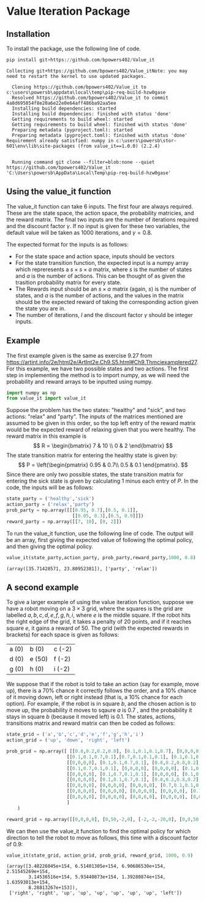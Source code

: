 # Value Iteration Package


## Installation

To install the package, use the following line of code.


```python
pip install git+https://github.com/bpowers402/Value_it
```

    Collecting git+https://github.com/bpowers402/Value_itNote: you may need to restart the kernel to use updated packages.
    
      Cloning https://github.com/bpowers402/Value_it to c:\users\powersb\appdata\local\temp\pip-req-build-hzw0gase
      Resolved https://github.com/bpowers402/Value_it to commit 4a8d695854f8e20a6e22e0e64aff486ba92aa5ee
      Installing build dependencies: started
      Installing build dependencies: finished with status 'done'
      Getting requirements to build wheel: started
      Getting requirements to build wheel: finished with status 'done'
      Preparing metadata (pyproject.toml): started
      Preparing metadata (pyproject.toml): finished with status 'done'
    Requirement already satisfied: numpy in c:\users\powersb\stor-601\env\lib\site-packages (from value_it==1.0.0) (2.2.4)
    

      Running command git clone --filter=blob:none --quiet https://github.com/bpowers402/Value_it 'C:\Users\powersb\AppData\Local\Temp\pip-req-build-hzw0gase'
    

## Using the value_it function

The value_it function can take 6 inputs. The first four are always required. These are the state space, the action space, the probability matricies, and the reward matrix. The final two inputs are the number of iterations required and the discount factor $\gamma$. If no input is given for these two variables, the default value will be taken as $1000$ iterations, and $\gamma = 0.8$. 

The expected format for the inputs is as follows:
- For the state space and action space, inputs should be vectors
- For the state transition function, the expected input is a numpy array which repreresents a $s \times s \times a$ matrix, where $s$ is the number of states and $a$ is the number of actions. This can be thought of as given the trasition probability matrix for every state. 
- The Rewards input should be an $s \times a$ matrix (again, $s$) is the number of states, and $a$ is the number of actions, and the values in the matrix should be the expected reward of taking the corresponding action given the state you are in.
- The number of iterations, $I$ and the discount factor $\gamma$ should be integer inputs. 

## Example

The first example given is the same as exercise 9.27 from https://artint.info/2e/html2e/ArtInt2e.Ch9.S5.html#Ch9.Thmciexamplered27. For this example, we have two possible states and two actions. The first step in implementing the method is to import numpy, as we will need the probability and reward arrays to be inputted using numpy.


```python
import numpy as np
from value_it import value_it
```

Suppose the problem has the two states: "healthy" and "sick", and two actions: "relax" and "party".  The inputs of the matrices mentioned are assumed to be given in this order, so the top left entry of the reward matrix would be the expected reward of relaxing given that you were healthy. The reward matrix in this example is 
$$
R = \begin{bmatrix} 
7 & 10 \\
0 & 2
\end{bmatrix}
$$
The state transition matrix for entering the healthy state is given by:
$$
P = 
\left(\begin{pmatrix}
0.95 &  0.7\\
0.5 & 0.1
\end{pmatrix}.
$$
Since there are only two possible states, the state transition matrix for entering the sick state is given by calculating 1 minus each entry of $P$. In the code, the inputs will be as follows:


```python
state_party = ('healthy','sick')
action_party = ('relax','party')
prob_party = np.array([[[0.95, 0.7],[0.5, 0.1]],
                        [[0.05, 0.3],[0.5, 0.9]]])
reward_party = np.array([[7, 10], [0, 2]])
```

To run the value_it function, use the following line of code. The output will be an array, first giving the expected value of following the optimal policy, and then giving the optimal policy. 


```python
value_it(state_party,action_party, prob_party,reward_party,1000, 0.8)
```




    (array([35.71428571, 23.80952381]), ['party', 'relax'])



## A second example

To give a larger example of using the value iteration function, suppose we have a robot moving on a $3 \times 3$ grid, where the squares is the grid are labelled $a,b,c,d,e,f,g,h,i$, where $e$ is the middle square. If the robot hits the right edge of the grid, it takes a penalty of 20 points, and if it reaches square $e$, it gains a reward of $50$. The grid (with the expected rewards in brackets) for each space is given as follows:

| | | |
|---|---|---|
| a (0) | b (0) | c (-2) |
| d (0) | e (50)| f (-2) |
| g (0) | h (0) | i (-2) |
 

We suppose that if the robot is told to take an action (say for example, move up), there is a 70% chance it correctly follows the order, and a 10% chance of it moving down, left or right instead (that is, a 10% chance for each option). For example, if the robot is in square $b$, and the chosen action is to move up, the probability it moves to sqaure $a$ is 0.7 , and the probability it stays in square $b$ (because it moved left) is 0.1. The states, actions, transitions matrix and reward matrix can then be coded as follows:


```python
state_grid = ('a','b','c','d','e','f','g','h','i')
action_grid = ('up', 'down', 'right', 'left')

prob_grid = np.array([ [[0.8,0.2,0.2,0.8], [0.1,0.1,0.1,0.7], [0,0,0,0], [0.7,0.1,0.1,0.1], [0,0,0,0], [0,0,0,0], [0,0,0,0],[0,0,0,0], [0,0,0,0]],
                      [[0.1,0.1,0.7,0.1],[0.7,0.1,0.1,0.1], [0.1,0.1,0.1,0.7], [0,0,0,0], [0.7,0.1,0.1,0.1], [0,0,0,0], [0,0,0,0], [0,0,0,0], [0,0,0,0]],
                      [[0,0,0,0], [0.1,0.1,0.7,0.1], [0.8,0.2,0.8,0.2], [0,0,0,0], [0,0,0,0], [0.7,0.1,0.1,0.1], [0,0,0,0], [0,0,0,0], [0,0,0,0]],
                      [[0.1,0.7,0.1,0.1], [0,0,0,0], [0,0,0,0], [0.1,0.1,0.1,0.7], [0.1,0.1,0.1,0.7], [0,0,0,0], [0.7,0.1,0.1,0.1], [0,0,0,0], [0,0,0,0]],
                      [[0,0,0,0], [0.1,0.7,0.1,0.1], [0,0,0,0], [0.1,0.1,0.7,0.1], [0,0,0,0], [0.1,0.1,0.1,0.7], [0,0,0,0], [0.7,0.1,0.1,0.1], [0,0,0,0]], 
                      [[0,0,0,0], [0.1,0.1,0.7,0.1], [0.8,0.2,0.8,0.2], [0,0,0,0], [0,0,0,0], [0.7,0.1,0.1,0.1], [0,0,0,0], [0,0,0,0], [0,0,0,0]],
                      [[0,0,0,0], [0,0,0,0], [0,0,0,0], [0.7,0.1,0.1,0.1], [0,0,0,0], [0,0,0,0], [0.2,0.8,0.2,0.8], [0.1,0.1,0.1,0.7], [0,0,0,0]], 
                      [[0,0,0,0], [0,0,0,0], [0,0,0,0], [0,0,0,0], [0.1,0.7,0.1,0.1], [0,0,0,0], [0.1,0.1,0.7,0.1], [0.1,0.7,0.1,0.1], [0.1,0.1,0.1,0.7]], 
                      [[0,0,0,0], [0,0,0,0], [0,0,0,0], [0,0,0,0], [0,0,0,0], [0.1,0.7,0.1,0.1], [0,0,0,0], [0.1,0.1,0.7,0.1], [0.8,0.2,0.8,0.2]]
                      ]
    )

reward_grid = np.array([[0,0,0,0], [0,50,-2,0], [-2,-2,-20,0], [0,0,50,0], [0,0,-2,0], [-2,-2,-20,50], [0,0,0,0], [50,0,-2,0], [-2,-2,-20,0]])

```

We can then use the value_it function to find the optimal policy for which direction to tell the robot to move as follows, this time with a discount factor of 0.9:


```python
value_it(state_grid, action_grid, prob_grid, reward_grid, 1000, 0.9)
```




    (array([3.48226045e+154, 6.51401305e+154, 6.90686530e+154, 2.51545269e+154,
            3.14536516e+154, 5.93440873e+154, 1.39280874e+154, 1.63593013e+154,
            8.28813267e+153]),
     ['right', 'right', 'up', 'up', 'up', 'up', 'up', 'up', 'left'])


